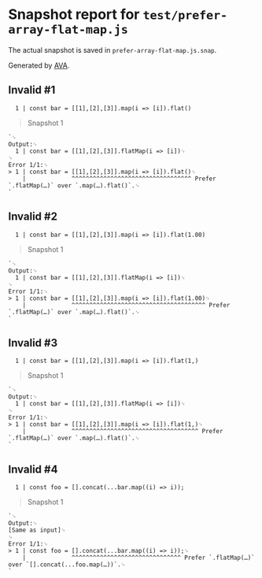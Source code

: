 # Snapshot report for `test/prefer-array-flat-map.js`

The actual snapshot is saved in `prefer-array-flat-map.js.snap`.

Generated by [AVA](https://avajs.dev).

## Invalid #1
      1 | const bar = [[1],[2],[3]].map(i => [i]).flat()

> Snapshot 1

    `␊
    Output:␊
      1 | const bar = [[1],[2],[3]].flatMap(i => [i])␊
    ␊
    Error 1/1:␊
    > 1 | const bar = [[1],[2],[3]].map(i => [i]).flat()␊
        |             ^^^^^^^^^^^^^^^^^^^^^^^^^^^^^^^^^^ Prefer `.flatMap(…)` over `.map(…).flat()`.␊
    `

## Invalid #2
      1 | const bar = [[1],[2],[3]].map(i => [i]).flat(1.00)

> Snapshot 1

    `␊
    Output:␊
      1 | const bar = [[1],[2],[3]].flatMap(i => [i])␊
    ␊
    Error 1/1:␊
    > 1 | const bar = [[1],[2],[3]].map(i => [i]).flat(1.00)␊
        |             ^^^^^^^^^^^^^^^^^^^^^^^^^^^^^^^^^^^^^^ Prefer `.flatMap(…)` over `.map(…).flat()`.␊
    `

## Invalid #3
      1 | const bar = [[1],[2],[3]].map(i => [i]).flat(1,)

> Snapshot 1

    `␊
    Output:␊
      1 | const bar = [[1],[2],[3]].flatMap(i => [i])␊
    ␊
    Error 1/1:␊
    > 1 | const bar = [[1],[2],[3]].map(i => [i]).flat(1,)␊
        |             ^^^^^^^^^^^^^^^^^^^^^^^^^^^^^^^^^^^^ Prefer `.flatMap(…)` over `.map(…).flat()`.␊
    `

## Invalid #4
      1 | const foo = [].concat(...bar.map((i) => i));

> Snapshot 1

    `␊
    Output:␊
    [Same as input]␊
    ␊
    Error 1/1:␊
    > 1 | const foo = [].concat(...bar.map((i) => i));␊
        |             ^^^^^^^^^^^^^^^^^^^^^^^^^^^^^^^ Prefer `.flatMap(…)` over `[].concat(...foo.map(…))`.␊
    `
